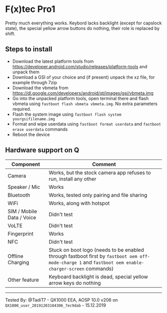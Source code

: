 # F(x)tec Pro1

Pretty much everything works. Keybord lacks backlight (except for capslock state), the special yellow arrow buttons do nothing, their role is replaced by shift.

## Steps to install

* Download the latest platform tools from https://developer.android.com/studio/releases/platform-tools and unpack them
* Download a GSI of your choice and (if present) unpack the xz file, for example through 7zip
* Download the vbmeta from https://dl.google.com/developers/android/qt/images/gsi/vbmeta.img
* Go into the unpacked platform tools, open terminal there and flash vbmeta using `fastboot flash vbmeta vbmeta.img`. No extra parameters required.
* Flash the system image using `fastboot flash system yourgsifilename.img`
* Format and wipe userdata using `fastboot format userdata` and `fastboot erase userdata` commands
* Reboot the device

## Hardware support on Q

| Component                 |      Comment                                              |
|---------------------------|-----------------------------------------------------------|
| Camera                    | Works, but the stock camera app refuses to run, install any other|
| Speaker / Mic             | Works                                                     |
| Bluetooth                 | Works, tested only pairing and file sharing               |
| WiFi                      | Works, along with hotspot                                 |
| SIM / Mobile Data / Voice | Didn't test                                               |
| VoLTE                     | Didn't test                                               |
| Fingerprint               | Works                                                     |
| NFC                       | Didn't test                                               |
| Offline Charging          | Stuck on boot logo (needs to be enabled through fastboot first by `fastboot oem off-mode-charge 1` and `fastboot oem enable-charger-screen` commands)|
| Other feature             | Keyboard backlight is dead, special yellow arrow keys do nothing|
---

Tested By: @TadiT7 - QX1000 EEA, AOSP 10.0 v206 on `QX1000_user_20191203104306_7ec9dab` - 15.12.2019